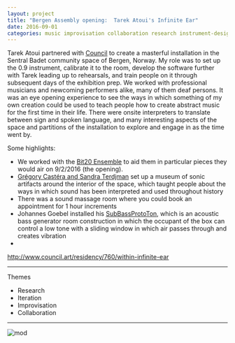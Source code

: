 ```yaml
---
layout: project
title: "Bergen Assembly opening:  Tarek Atoui's Infinite Ear"
date: 2016-09-01
categories: music improvisation collaboration research instrument-design
---
```


Tarek Atoui partnered with [Council](http://www.council.art) to create a masterful installation in the Sentral Badet community space of Bergen, Norway.  My role was to set up the 0.9 instrument, calibrate it to the room, develop the software further with Tarek leading up to rehearsals, and train people on it through subsequent days of the exhibition prep.  We worked with professional musicians and newcoming performers alike, many of them deaf persons.  It was an eye opening experience to see the ways in which something of my own creation could be used to teach people how to create abstract music for the first time in their life.  There were onsite interpreters to translate between sign and spoken language, and many interesting aspects of the space and partitions of the installation to explore and engage in as the time went by.

Some highlights:

- We worked with the [Bit20 Ensemble](http://bit20.no/home-english/) to aid them in particular pieces they would air on 9/2/2016 (the opening).
- [Grégory Castéra and Sandra Terdjman](http://www.council.art/) set up a museum of sonic artifacts around the interior of the space, which taught people about the ways in which sound has been interpreted and used throughout history
- There was a sound massage room where you could book an appointment for 1 hour increments
- Johannes Goebel installed his [SubBassProtoTon](http://empac.rpi.edu/events/2017/fall/subbassprototon), which is an acoustic bass generator room construction in which the occupant of the box can control a low tone with a sliding window in which air passes through and creates vibration
- 

http://www.council.art/residency/760/within-infinite-ear



---

Themes

- Research 
- Iteration
- Improvisation
- Collaboration

---

![mod]()





